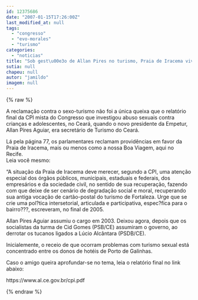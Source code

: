 ```yaml
---
id: 12375686
date: "2007-01-15T17:26:00Z"
last_modified_at: null
tags:
  - "congresso"
  - "evo-morales"
  - "turismo"
categories:
  - "noticias"
title: "Sob gest\u00e3o de Allan Pires no turismo, Praia de Iracema viveu degrada\u00e7\u00e3o moral, diz CPI do Congresso"
sutia: null
chapeu: null
autor: "jamildo"
imagem: null
---
```

{% raw %}
<p>A reclama&ccedil;&atilde;o contra o sexo-turismo n&atilde;o foi a &uacute;nica queixa que o relat&oacute;rio final da CPI mista do Congresso que investigou abuso sexuais contra crian&ccedil;as e adolescentes, no Cear&aacute;, quando o novo presidente da Empetur, Allan Pires Aguiar, era secret&aacute;rio de Turismo do Cear&aacute;.</p>
<p>L&aacute; pela p&aacute;gina 77, os parlamentares reclamam provid&ecirc;ncias em favor da Praia de Iracema, mais ou menos como a nossa Boa Viagem, aqui no Recife.<br />Leia voc&ecirc; mesmo:</p>
<p>&ldquo;A situa&ccedil;&atilde;o da Praia de Iracema deve merecer, segundo a CPI, uma aten&ccedil;&atilde;o especial dos &oacute;rg&atilde;os p&uacute;blicos, municipais, estaduais e federais, dos empres&aacute;rios e da sociedade civil, no sentido de sua recupera&ccedil;&atilde;o, fazendo com que deixe de ser cen&aacute;rio de degrada&ccedil;&atilde;o social e moral, recuperando sua antiga voca&ccedil;&atilde;o de cart&atilde;o-postal do turismo de Fortaleza. Urge que se crie uma pol?tica intersetorial, articulada e participativa, espec?fica para o bairro???, escreveram, no final de 2005.</p>
<p>Allan Pires Aguiar assumiu o cargo em 2003. Deixou agora, depois que os socialistas da turma de Cid Gomes (PSB/CE) assumiram o governo, ao derrotar os tucanos ligados a L&uacute;cio Alc&acirc;ntara (PSDB/CE).</p>
<p>Inicialemente, o receio de que ocorram problemas com turismo sexual est&aacute; concentrado entre os donos de hot&eacute;is de Porto de Galinhas.</p>
<p>Caso o amigo queira aprofundar-se no tema, leia o relat&oacute;rio final no link abaixo:</p>
<p>https://www.al.ce.gov.br/cpi.pdf</p>
{% endraw %}